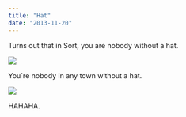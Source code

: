 ```yaml
---
title: "Hat"
date: "2013-11-20"
---
```


Turns out that in Sort, you are nobody without a hat.

![](images/tumblr_inline_mwbaeajT2M1qlj3bd.jpg)

You´re nobody in any town without a hat.

![](images/tumblr_inline_mwbag2LdZG1qlj3bd.jpg)

HAHAHA.
